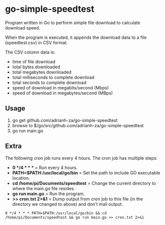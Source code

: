 # go-simple-speedtest
Program written in Go to perform simple file download to calculate download speed.

When the program is executed, it appends the download data to a file (speedtest.csv) in CSV format.

The CSV column data is:
* time of file download
* total bytes downloaded
* total megabytes downloaded
* total milliseconds to complete download
* total seconds to complete download
* speed of download in megabits/second (Mbps)
* speed of download in megabytes/second (MBps)

## Usage ##

1) go get github.com/adrianh-za/go-simple-speedtest
2) browse to $/go/src/github.com/adrianh-za/go-simple-speedtest
3) go run main.go

## Extra ##

The following cron job runs every 4 hours.  The cron job has multiple steps:

* <b>0 */4 * * *</b> = Run every 4 hours.
* <b>PATH=$PATH:/usr/local/go/bin</b> = Set the path to include GO executable location.
* <b>cd /home/pi/Documents/speedtest</b> = Change the current directory to where the main.go file resides.
* <b>go run main.go</b> = Run the program.
* <b>>> cron.txt 2>&1</b> = Dump output from cron job to this file (in the directory we changed to above) and don't mail output.

```0 */4 * * * PATH=$PATH:/usr/local/go/bin && cd /home/pi/Documents/speedtest && go run main.go >> cron.txt 2>&1```
